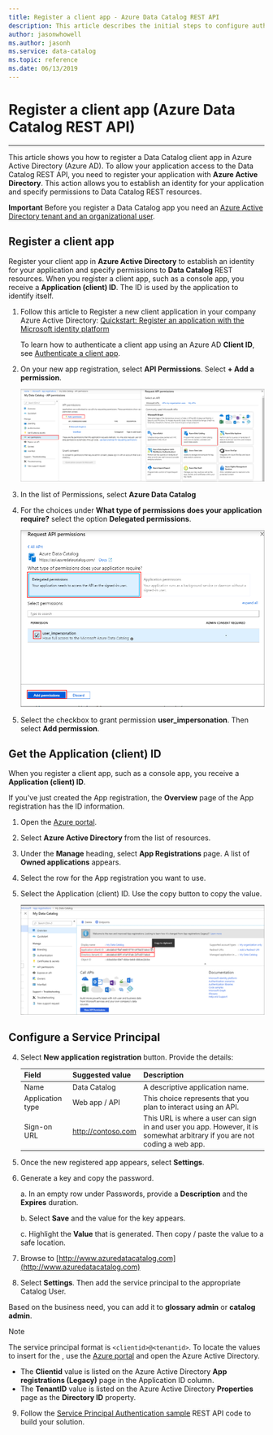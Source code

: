 ```yaml
---
title: Register a client app - Azure Data Catalog REST API
description: This article describes the initial steps to configure authentication for using the Azure Data Catalog REST API.
author: jasonwhowell
ms.author: jasonh
ms.service: data-catalog
ms.topic: reference
ms.date: 06/13/2019
---
```


# Register a client app (Azure Data Catalog REST API)

---  
This article shows you how to register a Data Catalog client app in Azure Active Directory (Azure AD). To allow your application access to the Data Catalog REST API, you need to register your application with **Azure Active Directory**. This action allows you to establish an identity for your application and specify permissions to Data Catalog REST resources.  
  
**Important** Before you register a Data Catalog app you need an [Azure Active Directory tenant and an organizational user](Create-an-Azure-Active-Directory-tenant.md).
  
## Register a client app

Register your client app in **Azure Active Directory** to establish an identity for your application and specify permissions to **Data Catalog** REST resources. When you register a client app, such as a console app, you receive a **Application (client) ID**. The ID is used by the application to identify itself.  

1. Follow this article to Register a new client application in your company Azure Active Directory:
[Quickstart: Register an application with the Microsoft identity platform](/azure/active-directory/develop/quickstart-register-app)

   To learn how to authenticate a client app using an Azure AD **Client ID**, see [Authenticate a client app](Authenticate-a-client-app.md).  

2. On your new app registration, select **API Permissions**. Select **+ Add a permission**.

   ![In the Azure portal, select Request permissions](media/register-a-client-app/request-api-permissions.png)

3. In the list of Permissions, select **Azure Data Catalog**

4. For the choices under **What type of permissions does your application require?** select the option **Delegated permissions**.

   ![In the Azure portal, select Delegated permissions](media/register-a-client-app/request-api-permissions-2.png)

5. Select the checkbox to grant permission **user_impersonation**. Then select **Add permission**.
  
## Get the Application (client) ID

When you register a client app, such as a console app, you receive a **Application (client) ID**.

If you've just created the App registration, the **Overview** page of the App registration has the ID information.

1. Open the [Azure portal](http://portal.azure.com).

2. Select **Azure Active Directory** from the list of resources.

3. Under the **Manage** heading, select **App Registrations** page. A list of **Owned applications** appears.

4. Select the row for the App registration you want to use.

5. Select the Application (client) ID. Use the copy button to copy the value.

   ![Copy the application and tenant ID](media/register-a-client-app/get-app-id.png)

## Configure a Service Principal


4. Select **New application registration** button. Provide the details:

   | Field | Suggested value |  Description |
   | --- | --- | --- |
   | Name | Data Catalog | A descriptive application name. |
   | Application type | Web app / API | This choice represents that you plan to interact using an API. |
   | Sign-on URL | http://contoso.com | This URL is where a user can sign in and user you app. However, it is somewhat arbitrary if you are not coding a web app. |

5. Once the new registered app appears, select **Settings**.

6. Generate a key and copy the password.

   a. In an empty row under Passwords, provide a **Description** and the **Expires** duration.

   b. Select **Save** and the value for the key appears.

   c. Highlight the **Value** that is generated. Then copy / paste the value to a safe location.

7. Browse to [http://www.azuredatacatalog.com](http://www.azuredatacatalog.com)

8. Select **Settings**. Then add the service principal to the appropriate Catalog User.

Based on the business need, you can add it to **glossary admin** or **catalog admin**.

   > [!Note]
   > The service principal format is `<clientid>@<tenantid>`.
   > To locate the values to insert for the <placeholders>, use the [Azure portal](https://portal.azure.com) and open the Azure Active Directory.
   >
   > - The **Clientid** value is listed on the Azure Active Directory **App registrations (Legacy)** page in the Application ID column.
   > - The **TenantID** value is listed on the Azure Active Directory **Properties** page as the **Directory ID** property.
   >

9. Follow the [Service Principal Authentication sample](https://github.com/Azure-Samples/data-catalog-dotnet-service-principal-get-started) REST API code to build your solution.
